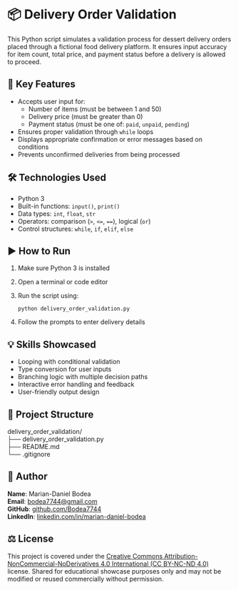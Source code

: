 # 📦 Delivery Order Validation

This Python script simulates a validation process for dessert delivery orders placed through a fictional food delivery platform. It ensures input accuracy for item count, total price, and payment status before a delivery is allowed to proceed.

## 📌 Key Features
- Accepts user input for:
  - Number of items (must be between 1 and 50)
  - Delivery price (must be greater than 0)
  - Payment status (must be one of: `paid`, `unpaid`, `pending`)
- Ensures proper validation through `while` loops
- Displays appropriate confirmation or error messages based on conditions
- Prevents unconfirmed deliveries from being processed

## 🛠️ Technologies Used
- Python 3
- Built-in functions: `input()`, `print()`
- Data types: `int`, `float`, `str`
- Operators: comparison (`>`, `<=`, `==`), logical (`or`)
- Control structures: `while`, `if`, `elif`, `else`

## ▶️ How to Run
1. Make sure Python 3 is installed
2. Open a terminal or code editor
3. Run the script using:

   `python delivery_order_validation.py`

4. Follow the prompts to enter delivery details

## 💡 Skills Showcased
- Looping with conditional validation
- Type conversion for user inputs
- Branching logic with multiple decision paths
- Interactive error handling and feedback
- User-friendly output design

## 📁 Project Structure
delivery_order_validation/  
├── delivery_order_validation.py  
├── README.md  
└── .gitignore  

## 👤 Author
**Name**: Marian-Daniel Bodea  
**Email**: bodea7744@gmail.com  
**GitHub**: [github.com/Bodea7744](https://github.com/Bodea7744)  
**LinkedIn**: [linkedin.com/in/marian-daniel-bodea](https://linkedin.com/in/marian-daniel-bodea)  

## ⚖️ License
This project is covered under the [Creative Commons Attribution-NonCommercial-NoDerivatives 4.0 International (CC BY-NC-ND 4.0)](https://creativecommons.org/licenses/by-nc-nd/4.0/) license. Shared for educational showcase purposes only and may not be modified or reused commercially without permission.